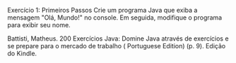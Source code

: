 Exercício 1: Primeiros Passos Crie um programa Java que exiba a mensagem "Olá, Mundo!" no console. Em seguida, modifique
o programa para exibir seu nome.

Battisti, Matheus. 200 Exercícios Java: Domine Java através de exercícios e se prepare para o mercado de trabalho (
Portuguese Edition) (p. 9). Edição do Kindle. 